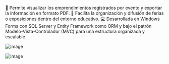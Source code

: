 📝 Permite visualizar los emprendimientos registrados por evento y exportar la información en formato PDF.
🚀 Facilita la organización y difusión de ferias o exposiciones dentro del entorno educativo.
💻 Desarrollada en Windows Forms con SQL Server y Entity Framework como ORM y bajo el patrón Modelo-Vista-Controlador (MVC) para una estructura organizada y escalable.

![image](https://github.com/user-attachments/assets/1d89c8d4-e3b1-4d06-bdb9-d3100f0a9320)


![image](https://github.com/user-attachments/assets/b8058d30-969a-485f-914c-5c57f2221f87)
